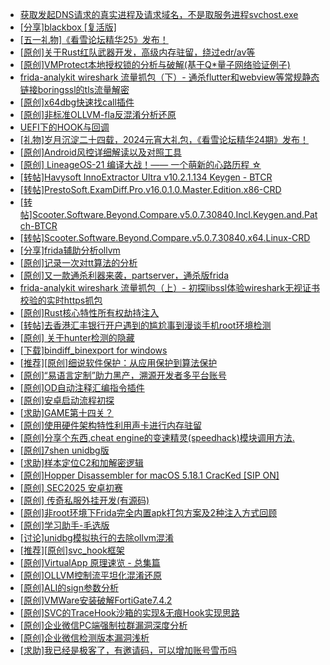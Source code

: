 + [获取发起DNS请求的真实进程及请求域名，不是取服务进程svchost.exe](https://bbs.kanxue.com/thread-286593.htm)
+ [[分享]blackbox [复活版]](https://bbs.kanxue.com/thread-286308.htm)
+ [[五一礼物]《看雪论坛精华25》发布！](https://bbs.kanxue.com/thread-286713.htm)
+ [[原创]关于Rust红队武器开发，高级内存驻留，绕过edr/av等](https://bbs.kanxue.com/thread-286302.htm)
+ [[原创]VMProtect本地授权锁的分析与破解(基于Q*量子网络验证例子)](https://bbs.kanxue.com/thread-285076.htm)
+ [frida-analykit   wireshark 流量抓包（下）- 通杀flutter和webview等常规静态链接boringssl的tls流量解密](https://bbs.kanxue.com/thread-286620.htm)
+ [[原创]x64dbg快速找call插件](https://bbs.kanxue.com/thread-277946.htm)
+ [[原创]非标准OLLVM-fla反混淆分析还原](https://bbs.kanxue.com/thread-286549.htm)
+ [UEFI下的HOOK与回调](https://bbs.kanxue.com/thread-286648.htm)
+ [[礼物]岁月沉淀二十四载，2024元宵大礼包，《看雪论坛精华24期》发布！](https://bbs.kanxue.com/thread-280627.htm)
+ [[原创]Android风控详细解读以及对照工具](https://bbs.kanxue.com/thread-286120.htm)
+ [[原创] LineageOS-21 编译大战！—— 一个萌新的心路历程 ☆](https://bbs.kanxue.com/thread-286527.htm)
+ [[转帖]Havysoft InnoExtractor Ultra v10.2.1.134 Keygen - BTCR](https://bbs.kanxue.com/thread-286726.htm)
+ [[转帖]PrestoSoft.ExamDiff.Pro.v16.0.1.0.Master.Edition.x86-CRD](https://bbs.kanxue.com/thread-286725.htm)
+ [[转帖]Scooter.Software.Beyond.Compare.v5.0.7.30840.Incl.Keygen.and.Patch-BTCR](https://bbs.kanxue.com/thread-286724.htm)
+ [[转帖]Scooter.Software.Beyond.Compare.v5.0.7.30840.x64.Linux-CRD](https://bbs.kanxue.com/thread-286723.htm)
+ [[分享]frida辅助分析ollvm](https://bbs.kanxue.com/thread-275265.htm)
+ [[原创]记录一次对tt算法的分析](https://bbs.kanxue.com/thread-285955.htm)
+ [[原创]又一款通杀利器来袭，partserver，通杀版frida](https://bbs.kanxue.com/thread-285628.htm)
+ [frida-analykit   wireshark 流量抓包（上）- 初探libssl体验wireshark无视证书校验的实时https抓包](https://bbs.kanxue.com/thread-286510.htm)
+ [[原创]Rust核心特性所有权劫持注入](https://bbs.kanxue.com/thread-286495.htm)
+ [[转帖]去香港汇丰银行开户遇到的尴尬事到漫谈手机root环境检测](https://bbs.kanxue.com/thread-285754.htm)
+ [[原创] 关于hunter检测的隐藏](https://bbs.kanxue.com/thread-286674.htm)
+ [[下载]bindiff_binexport for windows](https://bbs.kanxue.com/thread-283804.htm)
+ [[推荐][原创]细说软件保护：从应用保护到算法保护](https://bbs.kanxue.com/thread-284629.htm)
+ [[原创]“易语言定制”助力黑产，溯源开发者多平台账号](https://bbs.kanxue.com/thread-286672.htm)
+ [[原创]OD自动注释汇编指令插件](https://bbs.kanxue.com/thread-284557.htm)
+ [[原创]安卓启动流程初探](https://bbs.kanxue.com/thread-285949.htm)
+ [[求助]GAME第十四关？](https://bbs.kanxue.com/thread-280382.htm)
+ [[原创]使用硬件架构特性利用声卡进行内存驻留](https://bbs.kanxue.com/thread-286422.htm)
+ [[原创]分享个东西,cheat engine的变速精灵(speedhack)模块调用方法.](https://bbs.kanxue.com/thread-274561.htm)
+ [[原创]7shen unidbg版](https://bbs.kanxue.com/thread-286669.htm)
+ [[求助]样本定位C2和加解密逻辑](https://bbs.kanxue.com/thread-286683.htm)
+ [[原创]Hopper Disassembler for macOS 5.18.1 CracKed [SIP ON]](https://bbs.kanxue.com/thread-286687.htm)
+ [[原创] SEC2025 安卓初赛](https://bbs.kanxue.com/thread-286682.htm)
+ [[原创] 传奇私服外挂开发(有源码)](https://bbs.kanxue.com/thread-285681.htm)
+ [[原创]非root环境下Frida完全内置apk打包方案及2种注入方式回顾](https://bbs.kanxue.com/thread-284482.htm)
+ [[原创]学习助手-毛选版](https://bbs.kanxue.com/thread-286727.htm)
+ [[讨论]unidbg模拟执行的去除ollvm混淆](https://bbs.kanxue.com/thread-285327.htm)
+ [[推荐][原创]svc_hook框架](https://bbs.kanxue.com/thread-284713.htm)
+ [[原创]VirtualApp 原理速览 - 总集篇](https://bbs.kanxue.com/thread-286728.htm)
+ [[原创]OLLVM控制流平坦化混淆还原](https://bbs.kanxue.com/thread-286151.htm)
+ [[原创]ALI的sign参数分析](https://bbs.kanxue.com/thread-284292.htm)
+ [[原创]VMWare安装破解FortiGate7.4.2](https://bbs.kanxue.com/thread-284794.htm)
+ [[原创]SVC的TraceHook沙箱的实现&无痕Hook实现思路](https://bbs.kanxue.com/thread-273160.htm)
+ [[原创]企业微信PC端强制拉群漏洞深度分析](https://bbs.kanxue.com/thread-286616.htm)
+ [[原创]企业微信检测版本漏洞浅析](https://bbs.kanxue.com/thread-284796.htm)
+ [[求助]我已经是极客了，有邀请码，可以增加账号雪币吗](https://bbs.kanxue.com/thread-286729.htm)
